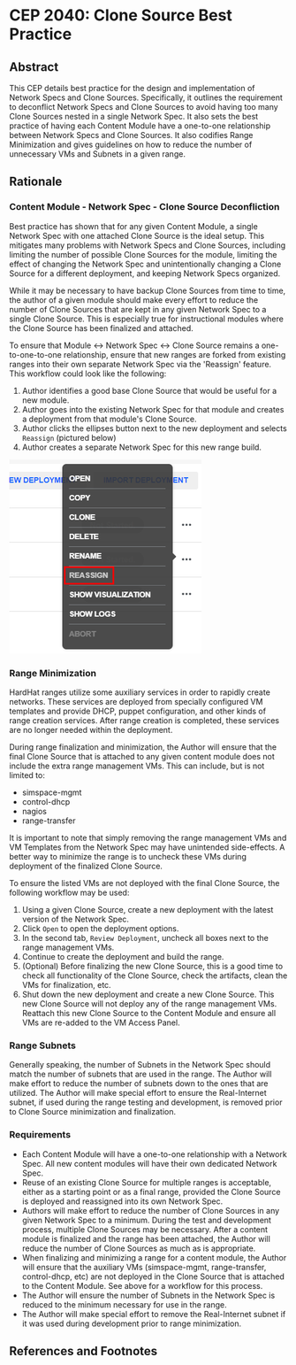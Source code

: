 # CEP 2040: Clone Source Best Practice

## Abstract
This CEP details best practice for the design and implementation of Network Specs and Clone Sources. Specifically, it outlines the requirement to deconflict Network Specs and Clone Sources to avoid having too many Clone Sources nested in a single Network Spec. It also sets the best practice of having each Content Module have a one-to-one relationship between Network Specs and Clone Sources. It also codifies Range Minimization and gives guidelines on how to reduce the number of unnecessary VMs and Subnets in a given range.

## Rationale

### Content Module - Network Spec - Clone Source Deconfliction
Best practice has shown that for any given Content Module, a single Network Spec with one attached Clone Source is the ideal setup. This mitigates many problems with Network Specs and Clone Sources, including limiting the number of possible Clone Sources for the module, limiting the effect of changing the Network Spec and unintentionally changing a Clone Source for a different deployment, and keeping Network Specs organized.

While it may be necessary to have backup Clone Sources from time to time, the author of a given module should make every effort to reduce the number of Clone Sources that are kept in any given Network Spec to a single Clone Source. This is especially true for instructional modules where the Clone Source has been finalized and attached.

To ensure that Module <-> Network Spec <-> Clone Source remains a one-to-one-to-one relationship, ensure that new ranges are forked from existing ranges into their own separate Network Spec via the 'Reassign' feature. This workflow could look like the following:

 1. Author identifies a good base Clone Source that would be useful for a new module.
 2. Author goes into the existing Network Spec for that module and creates a deployment from that module's Clone Source.
 3. Author clicks the ellipses button next to the new deployment and selects `Reassign` (pictured below)
4. Author creates a separate Network Spec for this new range build.

![reassign](reassign.png)
 
 ### Range Minimization
 HardHat ranges utilize some auxiliary services in order to rapidly create networks. These services are deployed from specially configured VM templates and provide DHCP, puppet configuration, and other kinds of range creation services. After range creation is completed, these services are no longer needed within the deployment.
 
 During range finalization and minimization, the Author will ensure that the final Clone Source that is attached to any given content module does not include the extra range management VMs. This can include, but is not limited to:
 * simspace-mgmt
 * control-dhcp
 * nagios
 * range-transfer

It is important to note that simply removing the range management VMs and VM Templates from the Network Spec may have unintended side-effects. A better way to minimize the range is to uncheck these VMs during deployment of the finalized Clone Source.

To ensure the listed VMs are not deployed with the final Clone Source, the following workflow may be used:
1. Using a given Clone Source, create a new deployment with the latest version of the Network Spec.
2. Click `Open` to open the deployment options.
3. In the second tab, `Review Deployment`, uncheck all boxes next to the range management VMs.
4. Continue to create the deployment and build the range.
5. (Optional) Before finalizing the new Clone Source, this is a good time to check all functionality of the Clone Source, check the artifacts, clean the VMs for finalization, etc.
6. Shut down the new deployment and create a new Clone Source. This new Clone Source will not deploy any of the range management VMs. Reattach this new Clone Source to the Content Module and ensure all VMs are re-added to the VM Access Panel.

### Range Subnets
Generally speaking, the number of Subnets in the Network Spec should match the number of subnets that are used in the range. The Author will make effort to reduce the number of subnets down to the ones that are utilized. The Author will make special effort to ensure the Real-Internet subnet, if used during the range testing and development, is removed prior to Clone Source minimization and finalization.

### Requirements
   * Each Content Module will have a one-to-one relationship with a Network Spec. All new content modules will have their own dedicated Network Spec.
   * Reuse of an existing Clone Source for multiple ranges is acceptable, either as a starting point or as a final range, provided the Clone Source is deployed and reassigned into its own Network Spec.
   * Authors will make effort to reduce the number of Clone Sources in any given Network Spec to a minimum. During the test and development process, multiple Clone Sources may be necessary. After a content module is finalized and the range has been attached, the Author will reduce the number of Clone Sources as much as is appropriate. 
   * When finalizing and minimizing a range for a content module, the Author will ensure that the auxiliary VMs (simspace-mgmt, range-transfer, control-dhcp, etc) are not deployed in the Clone Source that is attached to the Content Module. See above for a workflow for this process.
   * The Author will ensure the number of Subnets in the Network Spec is reduced to the minimum necessary for use in the range.
   * The Author will make special effort to remove the Real-Internet subnet if it was used during development prior to range minimization.

## References and Footnotes

